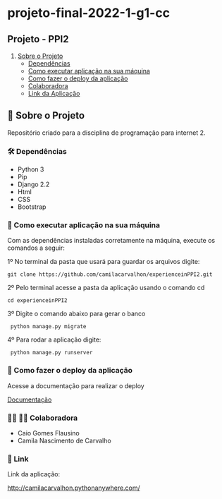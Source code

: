 # projeto-final-2022-1-g1-cc

## Projeto - PPI2

1. [Sobre o Projeto](#sobre-o-projeto)
    * [Dependências](#Dependências)
    * [Como executar aplicação na sua máquina](#Como_executar_aplicação_na_sua_máquina)
    * [Como fazer  o deploy da aplicação](#Como_fazer_o_deploy_da_aplicação)
    * [Colaboradora](#Colaboradora)
    * [Link da Aplicação](#link)

## :rocket: Sobre o Projeto

Repositório criado para a disciplina de programação para internet 2.


### :hammer_and_wrench: Dependências 

- Python 3
- Pip
- Django 2.2
- Html
- CSS
- Bootstrap

### :wrench: Como executar aplicação na sua máquina 

Com as dependências instaladas corretamente na máquina, execute os comandos a seguir:

1º No terminal da pasta que usará para guardar os arquivos digite:

```
git clone https://github.com/camilacarvalhon/experienceinPPI2.git
```

2º Pelo terminal acesse a pasta da aplicação usando o comando cd

```
cd experienceinPPI2
```
3º Digite o comando abaixo para gerar o banco

```
 python manage.py migrate
```
4º Para rodar a aplicação digite:

```
 python manage.py runserver
```

### :hammer: Como fazer o deploy da aplicação

Acesse a documentação para realizar o deploy

[Documentação](https://github.com/camilacarvalhon/experienceinPPI2/blob/main/documentos/Documento%20de%20implanta%C3%A7%C3%A3o-%20PPI2.pdf)

### :woman_student: :man_student:  Colaboradora

- Caio Gomes Flausino
- Camila Nascimento de Carvalho

### :link: Link

Link da aplicação: 

http://camilacarvalhon.pythonanywhere.com/
